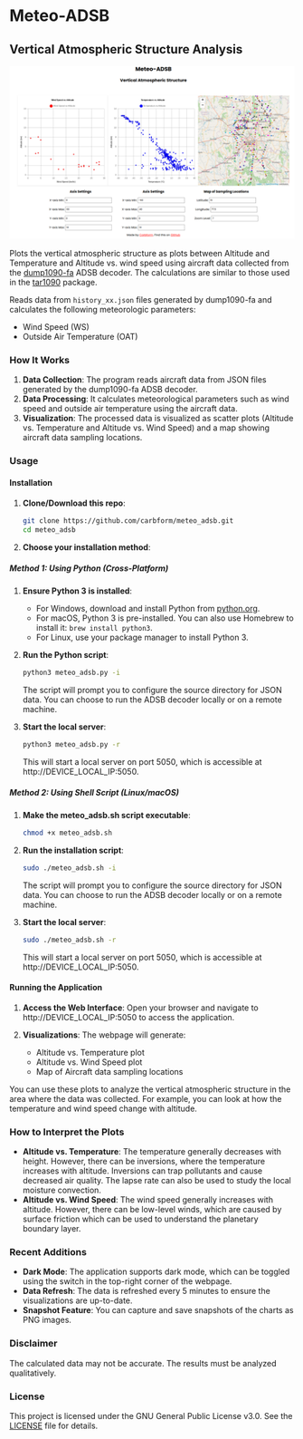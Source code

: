 # Meteo-ADSB

## Vertical Atmospheric Structure Analysis 

![Bengaluru](html/meteo.png)

Plots the vertical atmospheric structure as plots between Altitude and Temperature and Altitude vs. wind speed using aircraft data collected from the [dump1090-fa](https://www.flightaware.com/adsb/piaware/install) ADSB decoder. The calculations are similar to those used in the [tar1090](https://github.com/wiedehopf/tar1090) package.

Reads data from `history_xx.json` files generated by dump1090-fa and calculates the following meteorologic parameters:

* Wind Speed (WS)
* Outside Air Temperature (OAT)

### How It Works

1. **Data Collection**: The program reads aircraft data from JSON files generated by the dump1090-fa ADSB decoder.
2. **Data Processing**: It calculates meteorological parameters such as wind speed and outside air temperature using the aircraft data.
3. **Visualization**: The processed data is visualized as scatter plots (Altitude vs. Temperature and Altitude vs. Wind Speed) and a map showing aircraft data sampling locations.

### Usage

#### Installation

1. **Clone/Download this repo**:
    ```sh
    git clone https://github.com/carbform/meteo_adsb.git
    cd meteo_adsb
    ```

2. **Choose your installation method**:

##### Method 1: Using Python (Cross-Platform)

1. **Ensure Python 3 is installed**:
    - For Windows, download and install Python from [python.org](https://www.python.org/downloads/).
    - For macOS, Python 3 is pre-installed. You can also use Homebrew to install it: `brew install python3`.
    - For Linux, use your package manager to install Python 3.

2. **Run the Python script**:
    ```sh
    python3 meteo_adsb.py -i
    ```
    The script will prompt you to configure the source directory for JSON data. You can choose to run the ADSB decoder locally or on a remote machine.

3. **Start the local server**:
    ```sh
    python3 meteo_adsb.py -r
    ```
    This will start a local server on port 5050, which is accessible at http://DEVICE_LOCAL_IP:5050.

##### Method 2: Using Shell Script (Linux/macOS)

1. **Make the meteo_adsb.sh script executable**:
    ```sh
    chmod +x meteo_adsb.sh
    ```

2. **Run the installation script**:
    ```sh
    sudo ./meteo_adsb.sh -i
    ```
    The script will prompt you to configure the source directory for JSON data. You can choose to run the ADSB decoder locally or on a remote machine.

3. **Start the local server**:
    ```sh
    sudo ./meteo_adsb.sh -r
    ```
    This will start a local server on port 5050, which is accessible at http://DEVICE_LOCAL_IP:5050.

#### Running the Application

1. **Access the Web Interface**:
    Open your browser and navigate to http://DEVICE_LOCAL_IP:5050 to access the application.

2. **Visualizations**:
    The webpage will generate:
    * Altitude vs. Temperature plot
    * Altitude vs. Wind Speed plot
    * Map of Aircraft data sampling locations

You can use these plots to analyze the vertical atmospheric structure in the area where the data was collected. For example, you can look at how the temperature and wind speed change with altitude.

### How to Interpret the Plots

- **Altitude vs. Temperature**: The temperature generally decreases with height. However, there can be inversions, where the temperature increases with altitude. Inversions can trap pollutants and cause decreased air quality. The lapse rate can also be used to study the local moisture convection.
- **Altitude vs. Wind Speed**: The wind speed generally increases with altitude. However, there can be low-level winds, which are caused by surface friction which can be used to understand the planetary boundary layer.

### Recent Additions

- **Dark Mode**: The application supports dark mode, which can be toggled using the switch in the top-right corner of the webpage.
- **Data Refresh**: The data is refreshed every 5 minutes to ensure the visualizations are up-to-date.
- **Snapshot Feature**: You can capture and save snapshots of the charts as PNG images.

### Disclaimer

The calculated data may not be accurate. The results must be analyzed qualitatively.

### License

This project is licensed under the GNU General Public License v3.0. See the [LICENSE](LICENSE) file for details.
